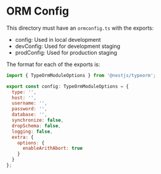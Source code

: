 # ORM Config

This directory must have an `ormconfig.ts` with the exports:

- config: Used in local development
- devConfig: Used for development staging
- prodConfig: Used for production staging

The format for each of the exports is:

```js
import { TypeOrmModuleOptions } from '@nestjs/typeorm';

export const config: TypeOrmModuleOptions = {
  type: '',
  host: '',
  username: '',
  password: '',
  database: '',
  synchronize: false,
  dropSchema: false,
  logging: false,
  extra: {
    options: {
      enableArithAbort: true
    }
  }
};
```

